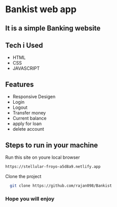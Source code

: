 # Bankist web app
## It is a simple Banking website

## Tech i Used

- HTML
- CSS
- JAVASCRIPT

## Features

- Responsive Desigen
- Login
- Logout
- Transfer money
- Current balance
- apply for loan
- delete account

## Steps to run in your machine
 Run this site on youre local browser

 ```bash
 https://stellular-froyo-a5d8a9.netlify.app
```




Clone the project

```bash
  git clone https://github.com/rajan098/Bankist
```

### Hope you will enjoy 
